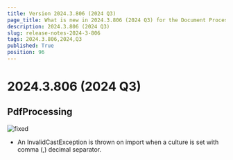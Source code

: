 ```yaml
---
title: Version 2024.3.806 (2024 Q3)
page_title: What is new in 2024.3.806 (2024 Q3) for the Document Processing Libraries
description: 2024.3.806 (2024 Q3)
slug: release-notes-2024-3-806
tags: 2024.3.806,2024,Q3
published: True
position: 96
---
```



# 2024.3.806 (2024 Q3)


## PdfProcessing


![fixed](../images/fixed.png)

* An InvalidCastException is thrown on import when a culture is set with comma (,) decimal separator.
